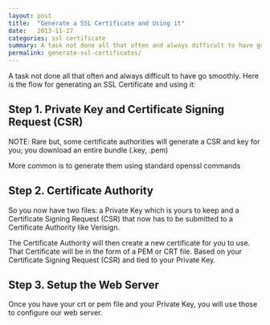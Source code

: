 ```yaml
---
layout: post
title:  "Generate a SSL Certificate and Using it"
date:   2013-11-27
categories: ssl certificate
summary: A task not done all that often and always difficult to have go smoothly. Here is the flow for generating an SSL Certificate and using it
permalink: generate-ssl-certificates/
---
```

A task not done all that often and always difficult to have go smoothly. Here is the flow for generating an SSL Certificate and using it:

## Step 1. Private Key and Certificate Signing Request (CSR)

NOTE: Rare but, some certificate authorities will generate a CSR and key for you; you download an entire bundle (.key, .pem)

More common is to generate them using standard openssl commands

## Step 2. Certificate Authority

So you now have two files:
a Private Key which is yours to keep and a
Certificate Signing Request (CSR) that now has to be submitted to a Certificate Authority like Verisign.

The Certificate Authority will then create a new certificate for you to use. That Certificate will be in the form of a PEM or CRT file. Based on your Certificate Signing Request (CSR) and tied to your Private Key.

## Step 3. Setup the Web Server

Once you have your crt or pem file and your Private Key, you will use those to configure our web server.